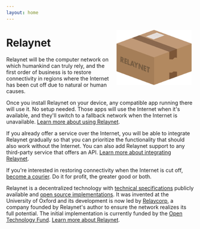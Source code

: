 ```yaml
---
layout: home
---
```


<img src="./custom-assets/logo.png" style="float:right; margin: 0.5em; max-width: 40%"/>

# Relaynet

Relaynet will be the computer network on which humankind can truly rely, and the first order of business is to restore connectivity in regions where the Internet has been cut off due to natural or human causes.

Once you install Relaynet on your device, any compatible app running there will use it. No setup needed. Those apps will use the Internet when it's available, and they'll switch to a fallback network when the Internet is unavailable. [Learn more about using Relaynet](./users).

If you already offer a service over the Internet, you will be able to integrate Relaynet gradually so that you can prioritize the functionality that should also work without the Internet. You can also add Relaynet support to any third-party service that offers an API. [Learn more about integrating Relaynet](./service-providers).

If you're interested in restoring connectivity when the Internet is cut off, [become a courier](./couriers). Do it for profit, the greater good or both.

Relaynet is a decentralized technology with [technical specifications](https://specs.relaynet.network/) publicly available and [open source implementations](https://github.com/relaycorp). It was invented at the University of Oxford and its development is now led by [Relaycorp](https://relaycorp.tech/), a company founded by Relaynet's author to ensure the network realizes its full potential. The initial implementation is currently funded by the [Open Technology Fund](https://www.opentech.fund/). [Learn more about Relaynet](./about).
